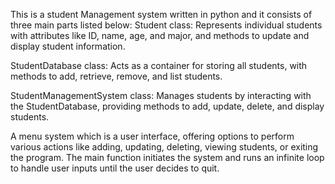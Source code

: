 This is a student Management system written in python and it consists of three main parts listed below:
Student class: Represents individual students with attributes like ID, name, age, and major, and methods to update and display student information.

StudentDatabase class: Acts as a container for storing all students, with methods to add, retrieve, remove, and list students.

StudentManagementSystem class: Manages students by interacting with the StudentDatabase, providing methods to add, update, delete, and display students.

A menu system which is a user interface, offering options to perform various actions like adding, updating, deleting, viewing students, or exiting the program. The main function initiates the system and runs an infinite loop to handle user inputs until the user decides to quit.